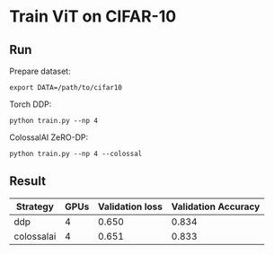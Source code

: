 # Train ViT on CIFAR-10

## Run

Prepare dataset:
```shell
export DATA=/path/to/cifar10
```

Torch DDP:
```shell
python train.py --np 4
```

ColossalAI ZeRO-DP:
```shell
python train.py --np 4 --colossal
```

## Result

| Strategy | GPUs |  Validation loss | Validation Accuracy |
| --- | --- | --- | --- |
| ddp | 4 | 0.650 | 0.834 |
| colossalai | 4 | 0.651 | 0.833 |